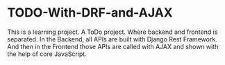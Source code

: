 # TODO-With-DRF-and-AJAX
This is a learning project. A ToDo project. Where backend and frontend is separated. In the Backend,  all APIs are built with Django Rest Framework. And then in the Frontend those APIs are called with AJAX and shown with the help of core JavaScript.
